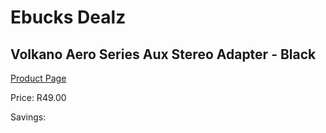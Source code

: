 
# Ebucks Dealz
## Volkano Aero Series Aux Stereo Adapter - Black
[Product Page](https://www.ebucks.com/web/shop/productSelected.do?prodId=1196477702&catId=714972256)

Price: R49.00

Savings: 


	